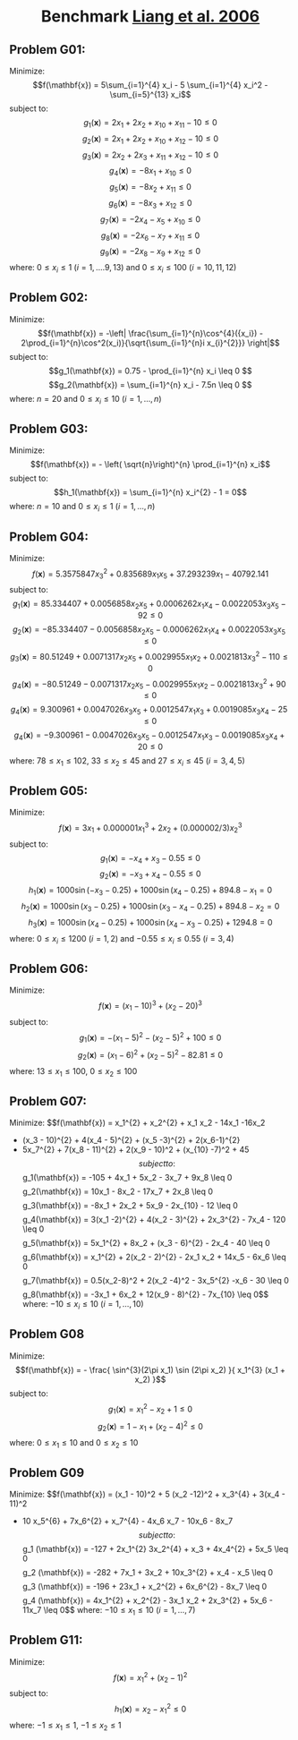 <div style="text-align: center;">

# Benchmark [Liang et al. 2006](https://www.researchgate.net/publication/216301032_Problem_definitions_and_evaluation_criteria_for_the_CEC_2006_special_session_on_constrained_real-parameter_optimization)
</div>

## Problem G01:

Minimize: 
$$f(\mathbf{x}) = 5\sum_{i=1}^{4} x_i - 5 \sum_{i=1}^{4} x_i^2 - \sum_{i=5}^{13} x_i$$
subject to:
$$g_1(\mathbf{x}) = 2 x_1 + 2 x_2 + x_{10} + x_{11} - 10 \leq 0 $$
$$g_2(\mathbf{x}) = 2 x_1 + 2 x_2 + x_{10} + x_{12} - 10 \leq 0 $$
$$g_3(\mathbf{x}) = 2 x_2 + 2 x_3 + x_{11} + x_{12} - 10 \leq 0 $$
$$g_4(\mathbf{x}) = -8x_1 + x_{10} \leq 0 $$
$$g_5(\mathbf{x}) = -8x_2 + x_{11} \leq 0 $$
$$g_6(\mathbf{x}) = -8x_3 + x_{12} \leq 0 $$
$$g_7(\mathbf{x}) = -2x_4 -x_5 + x_{10} \leq 0 $$
$$g_8(\mathbf{x}) = -2x_6 -x_7 + x_{11} \leq 0 $$
$$g_9(\mathbf{x}) = -2x_8 -x_9 + x_{12} \leq 0 $$
where: $0 \leq x_i \leq 1$ ($i=1,\ldots.9,13$) and $0 \leq x_i \leq 100$ ($i=10,11,12$)

## Problem G02:

Minimize: 
$$f(\mathbf{x}) = -\left| \frac{\sum_{i=1}^{n}\cos^{4}({x_i}) - 
2\prod_{i=1}^{n}\cos^2(x_i)}{\sqrt{\sum_{i=1}^{n}i x_{i}^{2}}} \right|$$
subject to:
$$g_1(\mathbf{x}) = 0.75 - \prod_{i=1}^{n} x_i \leq 0 $$
$$g_2(\mathbf{x}) = \sum_{i=1}^{n} x_i - 7.5n \leq 0 $$
where: $n=20$ and $0 \leq x_i \leq 10$ $(i=1, \ldots, n)$

## Problem G03:

Minimize: 
$$f(\mathbf{x}) = - \left( \sqrt{n}\right)^{n} \prod_{i=1}^{n} x_i$$
subject to:
$$h_1(\mathbf{x}) = \sum_{i=1}^{n} x_i^{2} - 1 = 0$$
where: $n=10$ and $0 \leq x_i \leq 1$ $(i=1, \ldots, n)$

## Problem G04:

Minimize:
$$f(\mathbf{x}) = 5.3575847 x_3^{2} + 0.835689 x_1 x_5 + 37.293239 x_1 - 40792.141$$
subject to:
$$g_1(\mathbf{x}) = 85.334407 + 0.0056858x_2 x_5 + 0.0006262x_1 x_4 - 0.0022053x_3 x_5 - 92 \leq 0$$
$$g_2(\mathbf{x}) = -85.334407 - 0.0056858x_2 x_5 - 0.0006262x_1 x_4 + 0.0022053x_3 x_5 \leq 0$$
$$g_3(\mathbf{x}) = 80.51249 + 0.0071317x_2 x_5 + 0.0029955x_1 x_2 + 0.0021813x_3^{2} - 110 \leq 0$$
$$g_4(\mathbf{x}) = -80.51249 - 0.0071317x_2 x_5 - 0.0029955x_1 x_2 - 0.0021813x_3^{2} + 90 \leq 0$$
$$g_4(\mathbf{x}) = 9.300961 + 0.0047026x_3 x_5 + 0.0012547x_1 x_3 + 0.0019085x_3 x_4 - 25 \leq 0$$
$$g_4(\mathbf{x}) = -9.300961 - 0.0047026x_3 x_5 - 0.0012547x_1 x_3 - 0.0019085x_3 x_4 + 20 \leq 0$$
where: $78 \leq x_1 \leq 102$, $33 \leq x_2 \leq 45$ and $27 \leq x_i \leq 45$ $(i=3,4,5)$

## Problem G05:

Minimize: 
$$f(\mathbf{x}) = 3x_1 + 0.000001x_1^{3} + 2x_2 + (0.000002/3)x_2^{3} $$
subject to:
$$g_1(\mathbf{x}) = -x_4 + x_3 -0.55 \leq 0$$
$$g_2(\mathbf{x}) = -x_3 + x_4 -0.55 \leq 0$$
$$h_1(\mathbf{x}) = 1000 \sin(-x_3 - 0.25) + 1000 \sin(x_4 - 0.25) + 894.8 - x_1 = 0$$
$$h_2(\mathbf{x}) = 1000 \sin(x_3 - 0.25) + 1000 \sin(x_3 - x_4 - 0.25) + 894.8 - x_2 = 0$$
$$h_3(\mathbf{x}) = 1000 \sin(x_4 - 0.25) + 1000 \sin(x_4 - x_3 - 0.25) + 1294.8 = 0$$
where: $0 \leq x_i \leq 1200$ $(i=1,2)$ and $-0.55 \leq x_i \leq 0.55$ $(i=3,4)$

## Problem G06:

Minimize: 
$$f(\mathbf{x}) = (x_1 - 10)^3 + (x_2 - 20)^3$$
subject to:
$$g_1(\mathbf{x}) = -(x_1-5)^2 - (x_2-5)^2 + 100 \leq 0 $$
$$g_2(\mathbf{x}) = (x_1-6)^2 + (x_2-5)^2 - 82.81 \leq 0 $$
where: $13 \leq x_1 \leq 100$, $0 \leq x_2 \leq 100$

## Problem G07:

Minimize:
$$f(\mathbf{x}) = x_1^{2} + x_2^{2} + x_1 x_2 - 14x_1 -16x_2 
+ (x_3 - 10)^{2} + 4(x_4 - 5)^{2} + (x_5 -3)^{2} + 2(x_6-1)^{2}
+ 5x_7^{2} + 7(x_8 - 11)^{2} + 2(x_9 - 10)^2 + (x_{10} -7)^2 + 45
$$
subject to:
$$g_1(\mathbf{x}) = -105 + 4x_1 + 5x_2 - 3x_7 + 9x_8 \leq 0$$
$$g_2(\mathbf{x}) = 10x_1 - 8x_2 - 17x_7 + 2x_8 \leq 0$$
$$g_3(\mathbf{x}) = -8x_1 + 2x_2 + 5x_9 - 2x_{10} - 12 \leq 0$$
$$g_4(\mathbf{x}) = 3(x_1 -2)^{2} + 4(x_2 - 3)^{2} + 2x_3^{2} - 7x_4 - 120 \leq 0$$
$$g_5(\mathbf{x}) = 5x_1^{2} + 8x_2 + (x_3 - 6)^{2} - 2x_4 - 40 \leq 0$$
$$g_6(\mathbf{x}) = x_1^{2} + 2(x_2 - 2)^{2} - 2x_1 x_2 + 14x_5 - 6x_6 \leq 0$$
$$g_7(\mathbf{x}) = 0.5(x_2-8)^2 + 2(x_2 -4)^2 - 3x_5^{2} -x_6 - 30 \leq 0$$
$$g_8(\mathbf{x}) = -3x_1 + 6x_2 + 12(x_9 - 8)^{2} - 7x_{10} \leq 0$$
where: $-10 \leq x_i \leq 10$ $(i=1,\ldots,10)$

## Problem G08

Minimize:
$$f(\mathbf{x}) = - \frac{ \sin^{3}(2\pi x_1) \sin (2\pi x_2) }{ x_1^{3} (x_1 + x_2) }$$
subject to:
$$g_1 (\mathbf{x}) = x_1^{2} - x_2 + 1 \leq 0$$
$$g_2 (\mathbf{x}) = 1 - x_1 + (x_2 - 4)^{2} \leq 0$$
where: $0 \leq x_1 \leq 10$ and $0 \leq x_2 \leq 10$

## Problem G09

Minimize:
$$f(\mathbf{x}) = (x_1 - 10)^2 + 5 (x_2 -12)^2 + x_3^{4} + 3(x_4 - 11)^2
+ 10 x_5^{6} + 7x_6^{2} + x_7^{4} - 4x_6 x_7 - 10x_6 - 8x_7
$$
subject to:
$$g_1 (\mathbf{x}) = -127 + 2x_1^{2} 3x_2^{4} + x_3 + 4x_4^{2} + 5x_5 \leq 0$$
$$g_2 (\mathbf{x}) = -282 + 7x_1 + 3x_2 + 10x_3^{2} + x_4 - x_5 \leq 0$$
$$g_3 (\mathbf{x}) = -196 + 23x_1 + x_2^{2} + 6x_6^{2} - 8x_7 \leq 0$$
$$g_4 (\mathbf{x}) = 4x_1^{2} + x_2^{2} - 3x_1 x_2 + 2x_3^{2} + 5x_6 - 11x_7 \leq 0$$
where: $-10 \leq x_1 \leq 10$ ($i=1,\ldots,7$)

## Problem G11:

Minimize: 
$$f(\mathbf{x}) = x_1^{2} + (x_{2} - 1)^{2}$$
subject to:
$$h_1(\mathbf{x}) = x_2 -x_{1}^{2} \leq 0 $$
where: $-1 \leq x_1 \leq 1$, $-1 \leq x_2 \leq 1$
